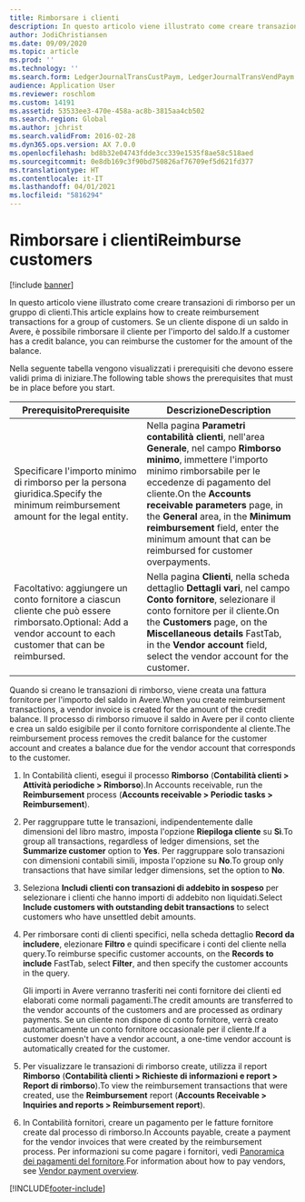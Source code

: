 ```yaml
---
title: Rimborsare i clienti
description: In questo articolo viene illustrato come creare transazioni di rimborso per un gruppo di clienti. Se un cliente dispone di un saldo in Avere, è possibile rimborsare il cliente per l'importo del saldo.
author: JodiChristiansen
ms.date: 09/09/2020
ms.topic: article
ms.prod: ''
ms.technology: ''
ms.search.form: LedgerJournalTransCustPaym, LedgerJournalTransVendPaym
audience: Application User
ms.reviewer: roschlom
ms.custom: 14191
ms.assetid: 53533ee3-470e-458a-ac8b-3815aa4cb502
ms.search.region: Global
ms.author: jchrist
ms.search.validFrom: 2016-02-28
ms.dyn365.ops.version: AX 7.0.0
ms.openlocfilehash: bd8b32e04743fdde3cc339e1535f8ae58c518aed
ms.sourcegitcommit: 0e8db169c3f90bd750826af76709ef5d621fd377
ms.translationtype: HT
ms.contentlocale: it-IT
ms.lasthandoff: 04/01/2021
ms.locfileid: "5816294"
---
```

# <a name="reimburse-customers"></a><span data-ttu-id="929b8-104">Rimborsare i clienti</span><span class="sxs-lookup"><span data-stu-id="929b8-104">Reimburse customers</span></span>

[!include [banner](../includes/banner.md)]

<span data-ttu-id="929b8-105">In questo articolo viene illustrato come creare transazioni di rimborso per un gruppo di clienti.</span><span class="sxs-lookup"><span data-stu-id="929b8-105">This article explains how to create reimbursement transactions for a group of customers.</span></span> <span data-ttu-id="929b8-106">Se un cliente dispone di un saldo in Avere, è possibile rimborsare il cliente per l'importo del saldo.</span><span class="sxs-lookup"><span data-stu-id="929b8-106">If a customer has a credit balance, you can reimburse the customer for the amount of the balance.</span></span> 

<span data-ttu-id="929b8-107">Nella seguente tabella vengono visualizzati i prerequisiti che devono essere validi prima di iniziare.</span><span class="sxs-lookup"><span data-stu-id="929b8-107">The following table shows the prerequisites that must be in place before you start.</span></span>

| <span data-ttu-id="929b8-108">Prerequisito</span><span class="sxs-lookup"><span data-stu-id="929b8-108">Prerequisite</span></span>                                                            | <span data-ttu-id="929b8-109">Descrizione</span><span class="sxs-lookup"><span data-stu-id="929b8-109">Description</span></span> |
|-------------------------------------------------------------------------|-------------|
| <span data-ttu-id="929b8-110">Specificare l'importo minimo di rimborso per la persona giuridica.</span><span class="sxs-lookup"><span data-stu-id="929b8-110">Specify the minimum reimbursement amount for the legal entity.</span></span>          | <span data-ttu-id="929b8-111">Nella pagina **Parametri contabilità clienti**, nell'area **Generale**, nel campo **Rimborso minimo**, immettere l'importo minimo rimborsabile per le eccedenze di pagamento del cliente.</span><span class="sxs-lookup"><span data-stu-id="929b8-111">On the **Accounts receivable parameters** page, in the **General** area, in the **Minimum reimbursement** field, enter the minimum amount that can be reimbursed for customer overpayments.</span></span> |
| <span data-ttu-id="929b8-112">Facoltativo: aggiungere un conto fornitore a ciascun cliente che può essere rimborsato.</span><span class="sxs-lookup"><span data-stu-id="929b8-112">Optional: Add a vendor account to each customer that can be reimbursed.</span></span> | <span data-ttu-id="929b8-113">Nella pagina **Clienti**, nella scheda dettaglio **Dettagli vari**, nel campo **Conto fornitore**, selezionare il conto fornitore per il cliente.</span><span class="sxs-lookup"><span data-stu-id="929b8-113">On the **Customers** page, on the **Miscellaneous details** FastTab, in the **Vendor account** field, select the vendor account for the customer.</span></span> |

<span data-ttu-id="929b8-114">Quando si creano le transazioni di rimborso, viene creata una fattura fornitore per l'importo del saldo in Avere.</span><span class="sxs-lookup"><span data-stu-id="929b8-114">When you create reimbursement transactions, a vendor invoice is created for the amount of the credit balance.</span></span> <span data-ttu-id="929b8-115">Il processo di rimborso rimuove il saldo in Avere per il conto cliente e crea un saldo esigibile per il conto fornitore corrispondente al cliente.</span><span class="sxs-lookup"><span data-stu-id="929b8-115">The reimbursement process removes the credit balance for the customer account and creates a balance due for the vendor account that corresponds to the customer.</span></span>

1. <span data-ttu-id="929b8-116">In Contabilità clienti, esegui il processo **Rimborso** (**Contabilità clienti \> Attività periodiche \> Rimborso**).</span><span class="sxs-lookup"><span data-stu-id="929b8-116">In Accounts receivable, run the **Reimbursement** process (**Accounts receivable \> Periodic tasks \> Reimbursement**).</span></span>
2. <span data-ttu-id="929b8-117">Per raggruppare tutte le transazioni, indipendentemente dalle dimensioni del libro mastro, imposta l'opzione **Riepiloga cliente** su **Sì**.</span><span class="sxs-lookup"><span data-stu-id="929b8-117">To group all transactions, regardless of ledger dimensions, set the **Summarize customer** option to **Yes**.</span></span> <span data-ttu-id="929b8-118">Per raggruppare solo transazioni con dimensioni contabili simili, imposta l'opzione su **No**.</span><span class="sxs-lookup"><span data-stu-id="929b8-118">To group only transactions that have similar ledger dimensions, set the option to **No**.</span></span>
3. <span data-ttu-id="929b8-119">Seleziona **Includi clienti con transazioni di addebito in sospeso** per selezionare i clienti che hanno importi di addebito non liquidati.</span><span class="sxs-lookup"><span data-stu-id="929b8-119">Select **Include customers with outstanding debit transactions** to select customers who have unsettled debit amounts.</span></span>
4. <span data-ttu-id="929b8-120">Per rimborsare conti di clienti specifici, nella scheda dettaglio **Record da includere**, elezionare **Filtro** e quindi specificare i conti del cliente nella query.</span><span class="sxs-lookup"><span data-stu-id="929b8-120">To reimburse specific customer accounts, on the **Records to include** FastTab, select **Filter**, and then specify the customer accounts in the query.</span></span>

    <span data-ttu-id="929b8-121">Gli importi in Avere verranno trasferiti nei conti fornitore dei clienti ed elaborati come normali pagamenti.</span><span class="sxs-lookup"><span data-stu-id="929b8-121">The credit amounts are transferred to the vendor accounts of the customers and are processed as ordinary payments.</span></span> <span data-ttu-id="929b8-122">Se un cliente non dispone di conto fornitore, verrà creato automaticamente un conto fornitore occasionale per il cliente.</span><span class="sxs-lookup"><span data-stu-id="929b8-122">If a customer doesn't have a vendor account, a one-time vendor account is automatically created for the customer.</span></span>

5. <span data-ttu-id="929b8-123">Per visualizzare le transazioni di rimborso create, utilizza il report **Rimborso** (**Contabilità clienti \> Richieste di informazioni e report \> Report di rimborso**).</span><span class="sxs-lookup"><span data-stu-id="929b8-123">To view the reimbursement transactions that were created, use the **Reimbursement** report (**Accounts Receivable \> Inquiries and reports \> Reimbursement report**).</span></span>
6. <span data-ttu-id="929b8-124">In Contabilità fornitori, creare un pagamento per le fatture fornitore create dal processo di rimborso.</span><span class="sxs-lookup"><span data-stu-id="929b8-124">In Accounts payable, create a payment for the vendor invoices that were created by the reimbursement process.</span></span> <span data-ttu-id="929b8-125">Per informazioni su come pagare i fornitori, vedi [Panoramica dei pagamenti del fornitore](../accounts-payable/Vendor-payments-workspace.md).</span><span class="sxs-lookup"><span data-stu-id="929b8-125">For information about how to pay vendors, see [Vendor payment overview](../accounts-payable/Vendor-payments-workspace.md).</span></span>


[!INCLUDE[footer-include](../../includes/footer-banner.md)]